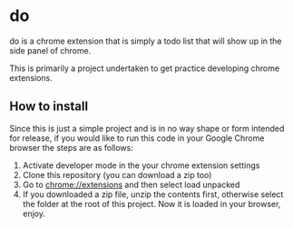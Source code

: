# do
do is a chrome extension that is simply a todo list that will show up in the side panel of chrome.   

This is primarily a project undertaken to get practice developing chrome extensions.   

## How to install
Since this is just a simple project and is in no way shape or form intended for release, if you would like to run this code in your Google Chrome browser the steps are as follows:
1. Activate developer mode in the your chrome extension settings
2. Clone this repository (you can download a zip too)
3. Go to [chrome://extensions]() and then select load unpacked
4. If you downloaded a zip file, unzip the contents first, otherwise select the folder at the root of this project. Now it is loaded in your browser, enjoy.